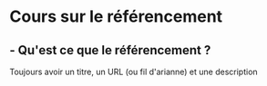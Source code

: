 # Cours sur le référencement 

## - Qu'est ce que le référencement ?

Toujours avoir un titre, un URL (ou fil d'arianne) et une description